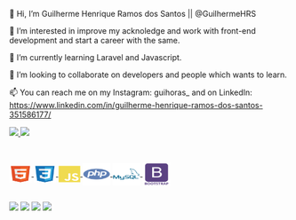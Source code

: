 👋 Hi, I’m Guilherme Henrique Ramos dos Santos || @GuilhermeHRS 

👀 I’m interested in improve my acknoledge and work with front-end development and start a career with the same. 

🌱 I’m currently learning Laravel and Javascript.

💞️ I’m looking to collaborate on developers and people which wants to learn.

📫 You can reach me on my Instagram: guihoras_ 
      and on LinkedIn: https://www.linkedin.com/in/guilherme-henrique-ramos-dos-santos-351586177/
      
<div>
      <a href="https://github.com/GuilhermeHRS">
      <img height="170em" src="https://github-readme-stats.vercel.app/api?username=GuilhermeHRS&show_icons=true&theme=dark&include_all_commits=true&count_private=true"/>
      <img height="170em" src="https://github-readme-stats.vercel.app/api/top-langs/?username=GuilhermeHRS&layout=compact&langs_count=7&theme=dark"/>
</div>

##
      
<div style="display: inline_block"><br>
      <img align="center" alt="Gui-HTML" height="30" width="40" src="https://raw.githubusercontent.com/devicons/devicon/master/icons/html5/html5-original.svg">
      <img align="center" alt="Gui-CSS" height="30" width="40" src="https://raw.githubusercontent.com/devicons/devicon/master/icons/css3/css3-original.svg">
      <img align="center" alt="Gui-Js" height="30" width="40" src="https://raw.githubusercontent.com/devicons/devicon/master/icons/javascript/javascript-plain.svg">
      <img align="center" alt="Gui-PHP" height="40" width="50" src="https://raw.githubusercontent.com/devicons/devicon/master/icons/php/php-plain.svg">
      <img align="center" alt="Gui-MySQL" height="40" width="50" src="https://raw.githubusercontent.com/devicons/devicon/master/icons/mysql/mysql-plain-wordmark.svg">
      <img align="center" alt="Gui-MySQL" height="40" width="50" src="https://raw.githubusercontent.com/devicons/devicon/master/icons/bootstrap/bootstrap-plain-wordmark.svg">
</div>
 
##
      
<div> 
    <a href="https://www.linkedin.com/in/guilherme-henrique-ramos-dos-santos/" target="_blank"><img src="https://img.shields.io/badge/-LinkedIn-%230077B5?style=for-the-badge&logo=linkedin&logoColor=white" target="_blank"></a> 
 <a href="GuilhermeHSantos#7111" target="_blank"><img src="https://img.shields.io/badge/Discord-7289DA?style=for-the-badge&logo=discord&logoColor=white" target="_blank"></a> 
  <a href = "mailto:guilhermehrs19@gmail.com"><img src="https://img.shields.io/badge/-Gmail-%23333?style=for-the-badge&logo=gmail&logoColor=white" target="_blank"></a>
    <a href="https://instagram.com/guihoras_" target="_blank"><img src="https://img.shields.io/badge/-Instagram-%23E4405F?style=for-the-badge&logo=instagram&logoColor=white" target="_blank"></a>

</div>


<!---
GuilhermeHRS/GuilhermeHRS is a ✨ special ✨ repository because its `README.md` (this file) appears on your GitHub profile.
You can click the Preview link to take a look at your changes.
--->
